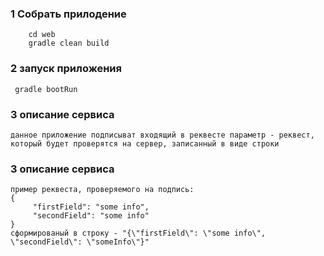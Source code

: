 ### 1 Собрать прилодение 
```
    cd web
    gradle clean build
```
### 2 запуск приложения     
   ```
    gradle bootRun
   ```
### 3 описание сервиса   
   ```
   данное приложение подписыват входящий в реквесте параметр - реквест,
   который будет проверятся на сервер, записанный в виде строки
  
   ```
### 3 описание сервиса   
   ```
   пример реквеста, проверяемого на подпись:
   {
        "firstField": "some info",
        "secondField": "some info"
   }
   сформированый в строку - "{\"firstField\": \"some info\", \"secondField\": \"someInfo\"}"
   
   ```

          